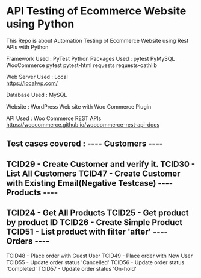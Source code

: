 # API Testing of Ecommerce Website using Python
 This Repo is about Automation Testing of Ecommerce Website using Rest APIs with Python

Framework Used : PyTest
Python Packages Used : pytest
                       PyMySQL
                       WooCommerce
                       pytest
                       pytest-html
                       requests
                       requests-oathlib
                       

Web Server Used : Local   
                  https://localwp.com/
                  
Database Used : MySQL

Website : WordPress Web site with Woo Commerce Plugin

API Used : Woo Commerce REST APIs
           https://woocommerce.github.io/woocommerce-rest-api-docs
           
Test cases covered :
---- Customers ----
-
TCID29 - Create Customer and verify it.
TCID30 - List All Customers
TCID47 - Create Customer with Existing Email(Negative Testcase)
---- Products ----
-
TCID24 - Get All Products
TCID25 - Get product by product ID
TCID26 - Create Simple Product
TCID51 - List product with filter 'after'
---- Orders ----
-
TCID48 - Place order with Guest User
TCID49 - Place order with New User
TCID55 - Update order status 'Cancelled'
TCID56 - Update order status 'Completed'
TCID57 - Update order status 'On-hold'



